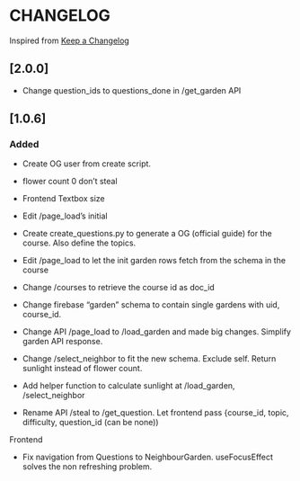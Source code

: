 # CHANGELOG
Inspired from [Keep a Changelog](https://keepachangelog.com/en/1.0.0/)

## [2.0.0]
- Change question_ids to questions_done in /get_garden API

## [1.0.6]

### Added
- Create OG user from create script. 
- flower count 0 don’t steal
- Frontend Textbox size
- Edit /page_load’s initial 
- Create create_questions.py to generate a OG (official guide) for the course. Also define the topics.
- Edit /page_load to let the init garden rows fetch from the schema in the course 
- Change /courses to retrieve the course id as doc_id

- Change firebase “garden” schema to contain single gardens with uid, course_id.
- Change API /page_load to /load_garden and made big changes. Simplify garden API response. 
- Change /select_neighbor to fit the new schema. Exclude self. Return sunlight instead of flower count. 
- Add helper function to calculate sunlight at /load_garden, /select_neighbor
- Rename API /steal to /get_question. Let frontend pass {course_id, topic, difficulty, question_id (can be none))

Frontend
- Fix navigation from Questions to NeighbourGarden. useFocusEffect solves the non refreshing problem.